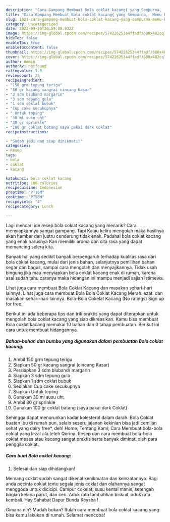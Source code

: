 ```yaml
---
description: "Cara Gampang Membuat Bola coklat kacang{ yang Sempurna,  Menu Buat lebaran"
title: "Cara Gampang Membuat Bola coklat kacang{ yang Sempurna,  Menu Buat lebaran"
slug: 1621-cara-gampang-membuat-bola-coklat-kacang-yang-sempurna-menu-buat-lebaran
category: Uncategorized
date: 2022-09-26T20:59:08.932Z
image: https://img-global.cpcdn.com/recipes/574226253a4ffadf/680x482cq70/bola-coklat-kacang-foto-resep-utama.jpg
hideToc: false
enableToc: true
enableTocContent: false
thumbnail: https://img-global.cpcdn.com/recipes/574226253a4ffadf/680x482cq70/bola-coklat-kacang-foto-resep-utama.jpg
cover: https://img-global.cpcdn.com/recipes/574226253a4ffadf/680x482cq70/bola-coklat-kacang-foto-resep-utama.jpg
author: Admin
authorAv: notfound
ratingvalue: 3.8
reviewcount: 25
recipeingredient:
- "150 grm tepung terigu"
- "50 gr kacang sangrai cincang Kasar"
- "3 sdm bluband margarin"
- "3 sdm tepung gula"
- "1 sdm coklat bubuk"
- "Cup cake secukupnya"
- " Untuk toping"
- "30 ml susu uht"
- "30 gr sprinkle"
- "100 gr coklat batang saya pakai dark Coklat"
recipeinstructions:

- "Sudah jadi dan siap dinikmati!"
categories:
- Resep
tags:
- bola
- coklat
- kacang

katakunci: bola coklat kacang 
nutrition: 186 calories
recipecuisine: Indonesian
preptime: "PT16M"
cooktime: "PT50M"
recipeyield: "4"
recipecategory: Lunch

---
```



Lagi mencari ide resep bola coklat kacang yang menarik? Cara menyiapkannya sangat gampang. Tapi Kalau keliru mengolah maka hasilnya akan hambar dan justru cenderung tidak enak. Padahal bola coklat kacang yang enak harusnya Kan memiliki aroma dan cita rasa yang dapat memancing selera kita.


Banyak hal yang sedikit banyak berpengaruh terhadap kualitas rasa dari bola coklat kacang, mulai dari jenis bahan, selanjutnya pemilihan bahan segar dan bagus, sampai cara mengolah dan menyajikannya. Tidak usah bingung jika mau menyiapkan bola coklat kacang enak di rumah, karena asal sudah tahu caranya maka hidangan ini mampu menjadi sajian istimewa.

Lihat juga cara membuat Bola Coklat Kacang dan masakan sehari-hari lainnya. Lihat juga cara membuat Bola Bola Coklat Kacang Merah.lezat. dan masakan sehari-hari lainnya. Bola-Bola Cokelat Kacang (No ratings) Sign up for free.


Berikut ini ada beberapa tips dan trik praktis yang dapat diterapkan untuk mengolah bola coklat kacang yang siap dikreasikan. Kamu bisa membuat Bola coklat kacang memakai 10 bahan dan 0 tahap pembuatan. Berikut ini cara untuk membuat hidangannya.

<!--inarticleads1-->

##### Bahan-bahan dan bumbu yang digunakan dalam pembuatan Bola coklat kacang:

1. Ambil 150 grm tepung terigu
1. Siapkan 50 gr kacang sangrai (cincang Kasar)
1. Persiapkan 3 sdm bluband/ margarin
1. Siapkan 3 sdm tepung gula
1. Siapkan 1 sdm coklat bubuk
1. Sediakan Cup cake secukupnya
1. Siapkan  Untuk toping
1. Gunakan 30 ml susu uht
1. Ambil 30 gr sprinkle
1. Gunakan 100 gr coklat batang (saya pakai dark Coklat)


Sehingga dapat menurunkan kadar kolesterol dalam darah. Bola Coklat buatan Ibu di rumah pun, selain seseru jajanan kekinian bisa jadi cemilan sehat yang dairy free*, deh! Home; Tentang Kami; Cara Membuat bola-bola coklat yang lezat ala teteh Qorina. Resep dan cara membuat bola-bola coklat meses atau kacang sangat praktis serta banyak diminati oleh para penggila coklat. 

<!--inarticleads2-->

##### Cara buat Bola coklat kacang:


1. Selesai dan siap dihidangkan!

Memang coklat sudah sangat dikenal kenikmatan dan kelezatannya. Bagi anda pecinta coklat tentu segala jenis coklat dan olahannya sangat menggoda untuk dicicipi. Campur cokelat, susu kental manis, setengah bagian kelapa parut, dan ceri. Aduk rata tambahkan biskuit, aduk rata kembali. Hay Sahabat Dapur Bunda Keysha ! 

Gimana nih? Mudah bukan? Itulah cara membuat bola coklat kacang yang bisa kamu lakukan di rumah. Selamat mencoba!
